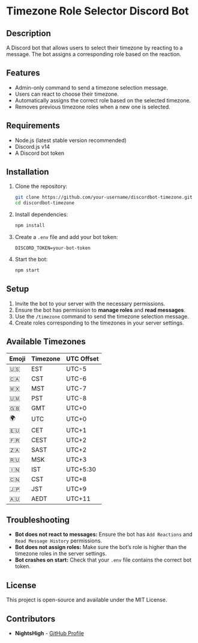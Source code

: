 # Timezone Role Selector Discord Bot

## Description
A Discord bot that allows users to select their timezone by reacting to a message. The bot assigns a corresponding role based on the reaction.

## Features
- Admin-only command to send a timezone selection message.
- Users can react to choose their timezone.
- Automatically assigns the correct role based on the selected timezone.
- Removes previous timezone roles when a new one is selected.

## Requirements
- Node.js (latest stable version recommended)
- Discord.js v14
- A Discord bot token

## Installation
1. Clone the repository:
   ```sh
   git clone https://github.com/your-username/discordbot-timezone.git
   cd discordbot-timezone
   ```
2. Install dependencies:
   ```sh
   npm install
   ```
3. Create a `.env` file and add your bot token:
   ```env
   DISCORD_TOKEN=your-bot-token
   ```
4. Start the bot:
   ```sh
   npm start
   ```

## Setup
1. Invite the bot to your server with the necessary permissions.
2. Ensure the bot has permission to **manage roles** and **read messages**.
3. Use the `/timezone` command to send the timezone selection message.
4. Create roles corresponding to the timezones in your server settings.

## Available Timezones
| Emoji  | Timezone | UTC Offset |
|--------|---------|------------|
| 🇺🇸 | EST | UTC-5 |
| 🇨🇦 | CST | UTC-6 |
| 🇲🇽 | MST | UTC-7 |
| 🇺🇲 | PST | UTC-8 |
| 🇬🇧 | GMT | UTC+0 |
| 🌍 | UTC | UTC+0 |
| 🇪🇺 | CET | UTC+1 |
| 🇫🇷 | CEST | UTC+2 |
| 🇿🇦 | SAST | UTC+2 |
| 🇷🇺 | MSK | UTC+3 |
| 🇮🇳 | IST | UTC+5:30 |
| 🇨🇳 | CST | UTC+8 |
| 🇯🇵 | JST | UTC+9 |
| 🇦🇺 | AEDT | UTC+11 |

## Troubleshooting
- **Bot does not react to messages:** Ensure the bot has `Add Reactions` and `Read Message History` permissions.
- **Bot does not assign roles:** Make sure the bot’s role is higher than the timezone roles in the server settings.
- **Bot crashes on start:** Check that your `.env` file contains the correct bot token.

## License
This project is open-source and available under the MIT License.

## Contributors
- **NightsHigh** - [GitHub Profile](https://github.com/NightsHigh)

